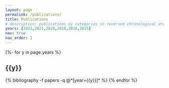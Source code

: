 ```yaml
---
layout: page
permalink: /publications/
title: Publications
# description: publications by categories in reversed chronological order. generated by jekyll-scholar.
years: [2022,2021,2020,2018,2016,2015]
nav: true
nav_order: 1
---
```

<!-- _pages/publications.md -->
<div class="publications">

{%- for y in page.years %}
  <h2 class="year">{{y}}</h2>
  {% bibliography -f papers -q @*[year={{y}}]* %}
{% endfor %}

</div>
